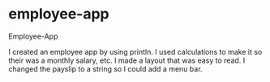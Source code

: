 # employee-app
Employee-App

I created an employee app by using println.
I used calculations to make it so their was a monthly salary, etc.
I made a layout that was easy to read.
I changed the payslip to a string so I could add a menu bar.
